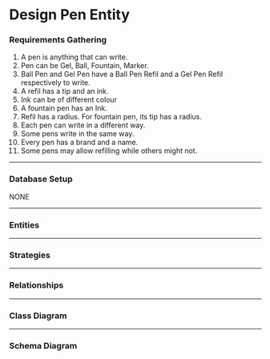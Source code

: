 # Design Pen Entity

### Requirements Gathering
1. A pen is anything that can write. 
2. Pen can be Gel, Ball, Fountain, Marker. 
3. Ball Pen and Gel Pen have a Ball Pen Refil and a Gel Pen Refil respectively to write. 
4. A refil has a tip and an ink. 
5. Ink can be of different colour 
6. A fountain pen has an Ink. 
7. Refil has a radius. For fountain pen, its tip has a radius. 
8. Each pen can write in a different way. 
9. Some pens write in the same way. 
10. Every pen has a brand and a name. 
11. Some pens may allow refilling while others might not.

---

### Database Setup
NONE

---

### Entities

---

### Strategies

---

### Relationships

---

### Class Diagram

---

### Schema Diagram

